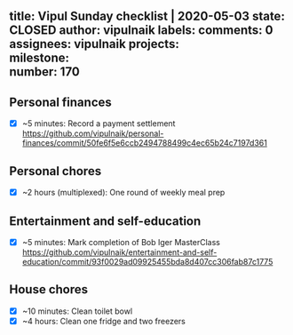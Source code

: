 title:	Vipul Sunday checklist | 2020-05-03
state:	CLOSED
author:	vipulnaik
labels:	
comments:	0
assignees:	vipulnaik
projects:	
milestone:	
number:	170
--
## Personal finances

- [x] ~5 minutes: Record a payment settlement https://github.com/vipulnaik/personal-finances/commit/50fe6f5e6ccb2494788499c4ec65b24c7197d361

## Personal chores

- [x] ~2 hours (multiplexed): One round of weekly meal prep

## Entertainment and self-education

- [x] ~5 minutes: Mark completion of Bob Iger MasterClass https://github.com/vipulnaik/entertainment-and-self-education/commit/93f0029ad09925455bda8d407cc306fab87c1775

## House chores

- [x] ~10 minutes: Clean toilet bowl
- [x] ~4 hours: Clean one fridge and two freezers
